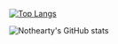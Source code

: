 [![Top Langs](https://github-readme-stats.vercel.app/api/top-langs/?username=nothearty&layout=compact&theme=onedark&show_icons=true?bg_color=0d1117)](https://github.com/anuraghazra/github-readme-stats)


![Nothearty's GitHub stats](https://github-readme-stats.vercel.app/api?username=nothearty&show_icons=true&text_color=111111)
